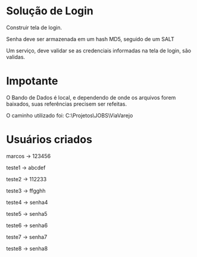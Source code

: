 Solução de Login
===========================================

Construir tela de login.

Senha deve ser armazenada em um hash MD5, seguido de um SALT

Um serviço, deve validar se as credenciais informadas na tela de login, são validas.

Impotante
===========================================
O Bando de Dados é local, e dependendo de onde os arquivos forem baixados, suas referências precisem ser refeitas.

O caminho utilizado foi: C:\Projetos\JOBS\ViaVarejo

Usuários criados
===========================================

marcos -> 123456

teste1 -> abcdef

teste2 -> 112233

teste3 -> ffgghh

teste4 -> senha4

teste5 -> senha5

teste6 -> senha6

teste7 -> senha7

teste8 -> senha8
